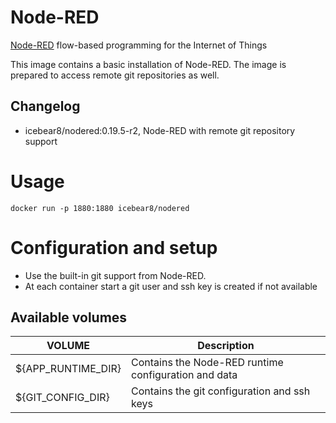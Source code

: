 # Node-RED
[Node-RED](https://nodered.org/) flow-based programming for the Internet of Things

This image contains a basic installation of Node-RED.
The image is prepared to access remote git repositories as well.

##  Changelog
* icebear8/nodered:0.19.5-r2, Node-RED with remote git repository support


# Usage
`docker run -p 1880:1880 icebear8/nodered`

# Configuration and setup
* Use the built-in git support from Node-RED.
* At each container start a git user and ssh key is created if not available

##  Available volumes
| VOLUME            | Description |
|-                  |-            |
${APP_RUNTIME_DIR}  | Contains the Node-RED runtime configuration and data |
${GIT_CONFIG_DIR}   | Contains the git configuration and ssh keys |

